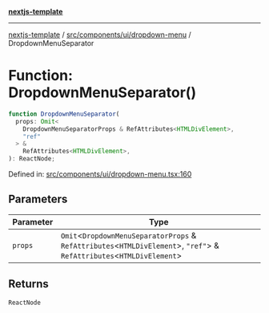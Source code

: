 [**nextjs-template**](../../../../../README.md)

---

[nextjs-template](../../../../../README.md) / [src/components/ui/dropdown-menu](../README.md) / DropdownMenuSeparator

# Function: DropdownMenuSeparator()

```ts
function DropdownMenuSeparator(
  props: Omit<
    DropdownMenuSeparatorProps & RefAttributes<HTMLDivElement>,
    "ref"
  > &
    RefAttributes<HTMLDivElement>,
): ReactNode;
```

Defined in: [src/components/ui/dropdown-menu.tsx:160](https://github.com/Its-Satyajit/nextjs-template/blob/main/src/components/ui/dropdown-menu.tsx#L160)

## Parameters

| Parameter | Type                                                                                                                        |
| --------- | --------------------------------------------------------------------------------------------------------------------------- |
| `props`   | `Omit`\<`DropdownMenuSeparatorProps` & `RefAttributes`\<`HTMLDivElement`\>, `"ref"`\> & `RefAttributes`\<`HTMLDivElement`\> |

## Returns

`ReactNode`
